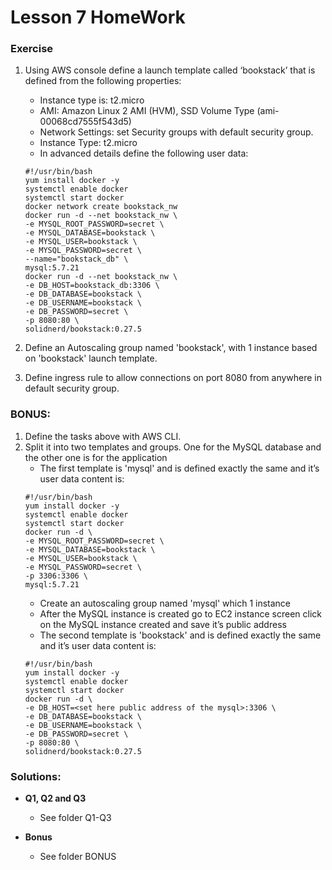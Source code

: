 # Lesson 7 HomeWork

### **Exercise**

1. Using AWS console define a launch template called ‘bookstack’ that is defined from the following properties:
    - Instance type is: t2.micro
    - AMI: Amazon Linux 2 AMI (HVM), SSD Volume Type (ami-00068cd7555f543d5)
    - Network Settings: set Security groups with default security group.
    - Instance Type: t2.micro
    - In advanced details define the following user data:
    ```shell script
    #!/usr/bin/bash
    yum install docker -y
    systemctl enable docker
    systemctl start docker
    docker network create bookstack_nw
    docker run -d --net bookstack_nw \
    -e MYSQL_ROOT_PASSWORD=secret \
    -e MYSQL_DATABASE=bookstack \
    -e MYSQL_USER=bookstack \
    -e MYSQL_PASSWORD=secret \
    --name="bookstack_db" \
    mysql:5.7.21
    docker run -d --net bookstack_nw \
    -e DB_HOST=bookstack_db:3306 \
    -e DB_DATABASE=bookstack \
    -e DB_USERNAME=bookstack \
    -e DB_PASSWORD=secret \
    -p 8080:80 \
    solidnerd/bookstack:0.27.5
    ```

2. Define an Autoscaling group named 'bookstack', with 1 instance based on 'bookstack' launch template.
3. Define ingress rule to allow connections on port 8080 from anywhere in default security group.

### **BONUS:**
1. Define the tasks above with AWS CLI.
2. Split it into two templates and groups. One for the MySQL database and the other one is for the application
    - The first template is 'mysql' and is defined exactly the same and it’s user data content is:
    ```shell script
    #!/usr/bin/bash
    yum install docker -y
    systemctl enable docker
    systemctl start docker
    docker run -d \
    -e MYSQL_ROOT_PASSWORD=secret \
    -e MYSQL_DATABASE=bookstack \
    -e MYSQL_USER=bookstack \
    -e MYSQL_PASSWORD=secret \
    -p 3306:3306 \
    mysql:5.7.21
    ```
    - Create an autoscaling group named 'mysql' which 1 instance
    - After the MySQL instance is created go to EC2 instance screen click on the MySQL instance created and save it’s public address
    - The second template is 'bookstack' and is defined exactly the same and it’s user data content is:
    ```shell script
    #!/usr/bin/bash
    yum install docker -y
    systemctl enable docker
    systemctl start docker
    docker run -d \
    -e DB_HOST=<set here public address of the mysql>:3306 \
    -e DB_DATABASE=bookstack \
    -e DB_USERNAME=bookstack \
    -e DB_PASSWORD=secret \
    -p 8080:80 \
    solidnerd/bookstack:0.27.5
    ```


### **Solutions:**

* **Q1, Q2 and Q3**
    - See folder Q1-Q3

* **Bonus**
    - See folder BONUS